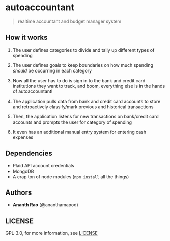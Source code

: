 # autoaccountant

>realtime accountant and budget manager system

## How it works

1. The user defines categories to divide and tally up different types of spending

2. The user defines goals to keep boundaries on how much spending *should* be occurring in each category

3. Now all the user has to do is sign in to the bank and credit card institutions they want to track, and boom, everything else is in the hands of autoaccountant!

4. The application pulls data from bank and credit card accounts to store and retroactively classify/mark previous and historical transactions

5. Then, the application listens for new transactions on bank/credit card accounts and prompts the user for category of spending

6. It even has an additional manual entry system for entering cash expenses

## Dependencies

* Plaid API account credentials
* MongoDB
* A crap ton of node modules (`npm install` all the things)

## Authors

* **Ananth Rao** (@ananthamapod)

## LICENSE
GPL-3.0, for more information, see [LICENSE](LICENSE)
